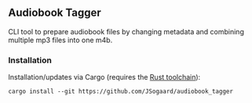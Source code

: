 ## Audiobook Tagger
CLI tool to prepare audiobook files by changing metadata and combining multiple mp3 files into one m4b.

### Installation
Installation/updates via Cargo (requires the [Rust toolchain](https://rustup.rs/)):
```
cargo install --git https://github.com/JSogaard/audiobook_tagger
```
